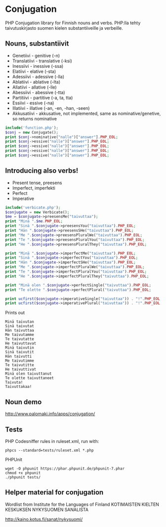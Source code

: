 # Conjugation
PHP Conjugation library for Finnish nouns and verbs.
PHP:lla tehty taivutuskirjasto suomen kielen substantiiveille ja verbeille.

## Nouns, substantiivit

- Genetiivi - genitive (-n)
- Translatiivi - translative (-ksi)
- Inessiivi - inessive (-ssa)
- Elatiivi - elative (-sta)
- Adessiivi - adessive (-lla)
- Ablatiivi - ablative (-lta)
- Allatiivi - allative (-lle)
- Abessiivi - abessive (-tta)
- Partitiivi - partitive (-a, ta, tta)
- Essiivi - essive (-na)
- Illatiivi - illative (-an, -en, -han, -seen)
- Akkusatiivi - akkusative, not implemented, same as nominative/genetive, so returns nominative

```php
include('function.php');
$conj = new Conjugate();
print $conj->nominative("nalle")["answer"].PHP_EOL;
print $conj->essive("nalle")["answer"].PHP_EOL;
print $conj->essive("nalle")["answer"].PHP_EOL;
print $conj->essive("nalle")["answer"].PHP_EOL;
print $conj->essive("nalle")["answer"].PHP_EOL;
```

## Introducing also verbs!
- Present tense, preesens
- Imperfect, imperfekti
- Perfect
- Imperative

```php
include('verbicate.php');
$conjugate = new Verbicate();
$me = $conjugate->preesensMe("taivuttaa");
print "Minä ".$me.PHP_EOL;
print "Sinä ".$conjugate->preesensYou("taivuttaa").PHP_EOL;
print "Hän ".$conjugate->preesensSHe("taivuttaa").PHP_EOL;
print "Me ".$conjugate->preesensPluralWe("taivuttaa").PHP_EOL;
print "Te ".$conjugate->preesensPluralYou("taivuttaa").PHP_EOL;
print "He ".$conjugate->preesensPluralThey("taivuttaa").PHP_EOL;

print "Minä ".$conjugate->imperfectMe("taivuttaa").PHP_EOL;
print "Sinä ".$conjugate->imperfectYou("taivuttaa").PHP_EOL;
print "Hän ".$conjugate->imperfectSHe("taivuttaa").PHP_EOL;
print "Me ".$conjugate->imperfectPluralWe("taivuttaa").PHP_EOL;
print "Te ".$conjugate->imperfectPluralYou("taivuttaa").PHP_EOL;
print "He ".$conjugate->imperfectPluralThey("taivuttaa").PHP_EOL;

print "Minä olen ".$conjugate->perfectSingle("taivuttaa").PHP_EOL;
print "Te olette ".$conjugate->perfectPlural("taivuttaa").PHP_EOL;

print ucfirst($conjugate->imperativeSingle("taivuttaa")) . "!".PHP_EOL;
print ucfirst($conjugate->imperativePlural("taivuttaa")) . "!".PHP_EOL;
```

Prints out

```
Minä taivutan
Sinä taivutat
Hän taivuttaa
Me taivutamme
Te taivutatte
He taivuttavat
Minä taivutin
Sinä taivutit
Hän taivutti
Me taivutimme
Te taivutitte
He taivuttivat
Minä olen taivuttanut
Te olette taivuttaneet
Taivuta!
Taivuttakaa!
```

## Noun demo
http://www.palomaki.info/apps/conjugation/

## Tests
PHP Codesniffer rules in ruleset.xml, run with:
```
phpcs --standard=tests/ruleset.xml *.php
```
PHPUnit
```
wget -O phpunit https://phar.phpunit.de/phpunit-7.phar
chmod +x phpunit
./phpunit tests/
```

## Helper material for conjugation

Wordlist from Institute for the Languages of Finland
KOTIMAISTEN KIELTEN KESKUKSEN NYKYSUOMEN SANALISTA

http://kaino.kotus.fi/sanat/nykysuomi/